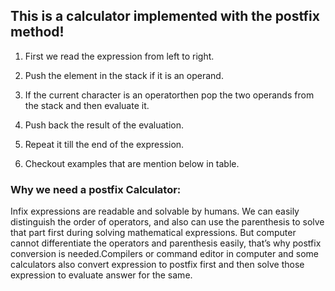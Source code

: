 ## This is a calculator implemented with the postfix method!

1. First we read the expression from left to right.

2. Push the element in the stack if it is an operand.

3. If the current character is an operatorthen pop the two operands from the stack and then evaluate it.

4. Push back the result of the evaluation.

5. Repeat it till the end of the expression.

6. Checkout examples that are mention below in table.

### Why we need a postfix Calculator:

Infix expressions are readable and solvable by humans. We can easily distinguish the order of operators, and also can use the parenthesis to solve that part first during solving mathematical expressions. But computer cannot differentiate the operators and parenthesis easily, that’s why postfix conversion is needed.Compilers or command editor in computer and some calculators also convert expression to postfix first and then solve those expression to evaluate answer for the same.

